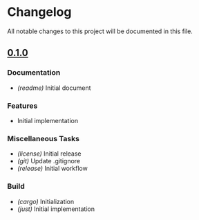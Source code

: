# Changelog

All notable changes to this project will be documented in this file.

## [0.1.0]

### Documentation

- *(readme)* Initial document

### Features

- Initial implementation

### Miscellaneous Tasks

- *(license)* Initial release
- *(git)* Update .gitignore
- *(release)* Initial workflow

### Build

- *(cargo)* Initialization
- *(just)* Initial implementation

<!-- Reference-style links -->
[0.1.0]: https://github.com/kaplanz/xdir/compare/v0.0.0..0.1.0

<!-- generated by git-cliff -->
